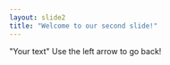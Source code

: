 ```yaml
---
layout: slide2
title: "Welcome to our second slide!"
---
```

"Your text"
Use the left arrow to go back!

